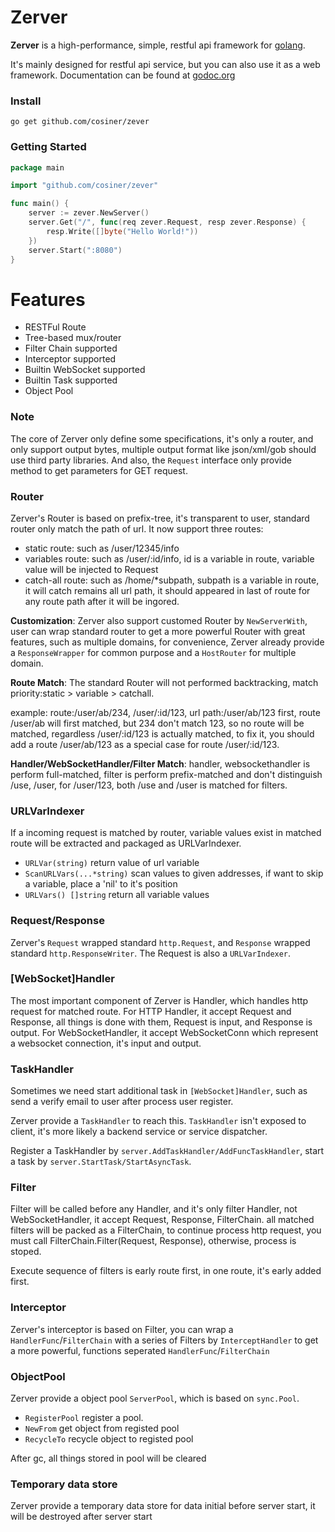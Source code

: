 # Zerver
__Zerver__ is a high-performance, simple, restful api framework for [golang](http://golang.org).

It's mainly designed for restful api service, but you can also use it as a web framework. Documentation can be found at [godoc.org](godoc.org/github.com/cosiner/zerver)

### Install
`go get github.com/cosiner/zever`

### Getting Started
```Go
package main

import "github.com/cosiner/zever"

func main() {
    server := zever.NewServer()
    server.Get("/", func(req zever.Request, resp zever.Response) {
        resp.Write([]byte("Hello World!"))    
    })
    server.Start(":8080")
}
```

# Features
* RESTFul Route
* Tree-based mux/router
* Filter Chain supported
* Interceptor supported
* Builtin WebSocket supported
* Builtin Task supported
* Object Pool

### Note
The core of Zerver only define some specifications, it's only a router, and only support output bytes, multiple output format like json/xml/gob should use third party libraries. And also, the `Request` interface only provide method to get parameters for GET request.

### Router
Zerver's Router is based on prefix-tree, it's transparent to user, standard router only match the path of url.
It now support three routes:
* static route: such as /user/12345/info
* variables route: such as /user/:id/info, id is a variable in route, variable value will be injected to Request
* catch-all route: such as /home/*subpath, subpath is a variable in route, it will catch remains all url path, it should appeared in last of route for any route path after it will be ingored.

__Customization__:
Zerver also support customed Router by `NewServerWith`, user can wrap standard router to get a more powerful Router with great features, such as multiple domains, for convenience, Zerver already provide a `ResponseWrapper` for common purpose and a `HostRouter` for multiple domain.

__Route Match__:
The standard Router will not performed backtracking, match priority:static > variable > catchall.

example: route:/user/ab/234, /user/:id/123, url path:/user/ab/123
first, route /user/ab will first matched, but 234 don't match 123, so no route will be matched, regardless /user/:id/123 is actually matched, to fix it,
you should add a route /user/ab/123 as a special case for route /user/:id/123.

__Handler/WebSocketHandler/Filter Match__:
handler, websockethandler is perform full-matched, filter is perform prefix-matched and don't distinguish /use, /user, for /user/123, both /use and /user is matched for filters.

### URLVarIndexer
If a incoming request is matched by router, variable values exist in matched route will be extracted and packaged as URLVarIndexer.
* `URLVar(string)` return value of url variable
* `ScanURLVars(...*string)` scan values to given addresses, if want to skip a variable, place a 'nil' to it's position
* `URLVars() []string` return all variable values

### Request/Response
Zerver's `Request` wrapped standard `http.Request`, and `Response` wrapped standard `http.ResponseWriter`. The Request is also a `URLVarIndexer`.

### [WebSocket]Handler
The most important component of Zerver is Handler, which handles http request for matched route. For HTTP Handler, it accept Request and Response, all things is done with them, Request is input, and Response is output. For WebSocketHandler, it accept WebSocketConn which represent a websocket connection, it's input and output.

### TaskHandler
Sometimes we need start additional task in `[WebSocket]Handler`, such as send a verify email to user after process user register.

Zerver provide a `TaskHandler` to reach this. `TaskHandler` isn't exposed to client, it's more likely a backend service or service dispatcher.

Register a TaskHandler by `server.AddTaskHandler/AddFuncTaskHandler`, start a task by `server.StartTask/StartAsyncTask`.

### Filter
Filter will be called before any Handler, and it's only filter Handler, not WebSocketHandler, it accept Request, Response, FilterChain. all matched filters will be packed as a FilterChain, to continue process http request, you must call FilterChain.Filter(Request, Response), otherwise, process is stoped.

Execute sequence of filters is early route first, in one route, it's early added first.

### Interceptor
Zerver's interceptor is based on Filter, you can wrap a `HandlerFunc`/`FilterChain` with a series of Filters by `InterceptHandler` to get a more powerful, functions seperated `HandlerFunc`/`FilterChain`

### ObjectPool
Zerver provide a object pool `ServerPool`, which is based on `sync.Pool`.
* `RegisterPool` register a pool.
* `NewFrom` get object from registed pool
* `RecycleTo` recycle object to registed pool

After gc, all things stored in pool will be cleared

### Temporary data store
Zerver provide a temporary data store for data initial before server start, it will be destroyed after server start




